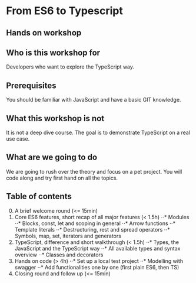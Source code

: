 # From ES6 to Typescript
## Hands on workshop

## Who is this workshop for
Developers who want to explore the TypeScript way.

## Prerequisites
You should be familiar with JavaScript and have a basic GIT knowledge.

## What this workshop is not
It is not a deep dive course. The goal is to demonstrate TypeScript on a real use case.

## What are we going to do
We are going to rush over the theory and focus on a pet project. You will code along and try first hand on all the topics.

## Table of contents
0. A brief welcome round (<= 15min)
1. Core ES6 features, short recap of all major features (< 1.5h)
⋅⋅* Modules
⋅⋅* Blocks, const, let and scoping in general
⋅⋅* Arrow functions
⋅⋅* Template literals
⋅⋅* Destructuring, rest and spread operators
⋅⋅* Symbols, map, set, iterators and generators
2. TypeScript, difference and short walkthrough (< 1.5h)
⋅⋅* Types, the JavaScript and the TypeScript way
⋅⋅* All available types and syntax overview
⋅⋅* Classes and decorators
3. Hands on code (> 4h)
⋅⋅* Set up a local test project
⋅⋅* Modelling with swagger
⋅⋅* Add functionalities one by one (first plain ES6, then TS)
4. Closing round and follow up (<= 15min)
